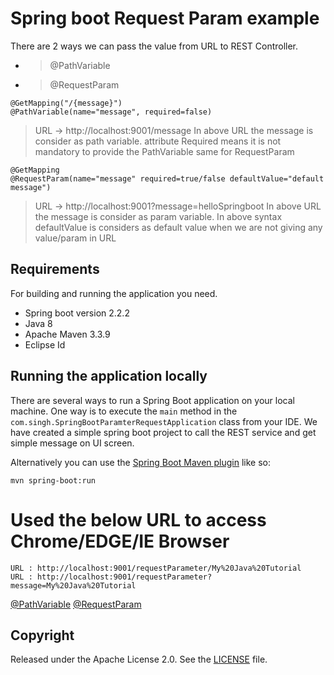 # Spring boot Request Param example
There are 2 ways we can pass the value from URL to REST Controller. 
  - >@PathVariable
 -  >@RequestParam
```shell
@GetMapping("/{message}")
@PathVariable(name="message", required=false)
 ```
> URL -> http://localhost:9001/message 
> In above URL the message is consider as path variable. attribute Required means it is not mandatory to provide the PathVariable same for RequestParam

```shell
@GetMapping
@RequestParam(name="message" required=true/false defaultValue="default message")
 ```
 > URL -> http://localhost:9001?message=helloSpringboot 
> In above URL the message is consider as param variable. In above syntax defaultValue is considers as default value when we are not giving any value/param in URL

## Requirements
For building and running the application you need.

 - Spring boot version 2.2.2
 - Java 8
 - Apache Maven 3.3.9
 - Eclipse Id

## Running the application locally

There are several ways to run a Spring Boot application on your local machine. One way is to execute the  `main`  method in the  `com.singh.SpringBootParamterRequestApplication`  class from your IDE. We have created a simple spring boot project to call the REST service and get simple message on UI screen.

Alternatively you can use the  [Spring Boot Maven plugin](https://docs.spring.io/spring-boot/docs/current/reference/html/build-tool-plugins-maven-plugin.html)  like so:
```shell
mvn spring-boot:run
```
# Used the below URL to access Chrome/EDGE/IE Browser

```shell
URL : http://localhost:9001/requestParameter/My%20Java%20Tutorial
URL : http://localhost:9001/requestParameter?message=My%20Java%20Tutorial 
```
[@PathVariable](http://localhost:9001/requestParameter/My%20Java%20Tutorial)
[@RequestParam](http://localhost:9001/requestParameter?message=My%20Java%20Tutorial)

## Copyright

Released under the Apache License 2.0. See the [LICENSE](https://github.com/springboot/helloSpringboot/blob/master/LICENSE) file.
